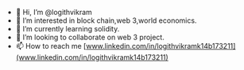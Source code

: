 - 👋 Hi, I’m @logithvikram 
- 👀 I’m interested in block chain,web 3,world economics. 
- 🌱 I’m currently learning solidity.
- 💞️ I’m looking to collaborate on web 3 project.
- 📫 How to reach me [www.linkedin.com/in/logithvikramk14b173211](www.linkedin.com/in/logithvikramk14b173211)




<!---
logithvikram/logithvikram is a ✨ special ✨ repository because its `README.md` (this file) appears on your GitHub profile.
You can click the Preview link to take a look at your changes.
--->
